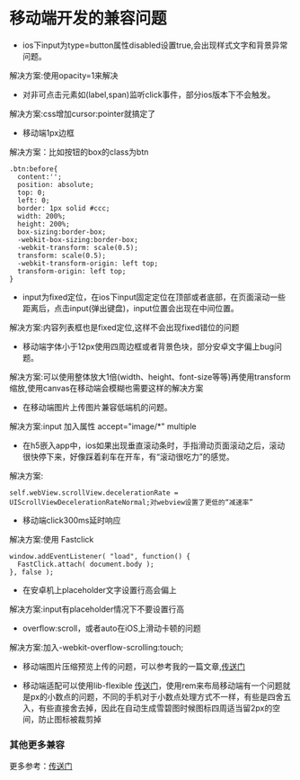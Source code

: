 # 移动端开发的兼容问题
 - ios下input为type=button属性disabled设置true,会出现样式文字和背景异常问题。

解决方案:使用opacity=1来解决

 - 对非可点击元素如(label,span)监听click事件，部分ios版本下不会触发。

解决方案:css增加cursor:pointer就搞定了

 - 移动端1px边框

解决方案：比如按钮的box的class为btn
```
.btn:before{
  content:'';
  position: absolute;
  top: 0;
  left: 0;
  border: 1px solid #ccc;
  width: 200%;
  height: 200%;
  box-sizing:border-box;
  -webkit-box-sizing:border-box;
  -webkit-transform: scale(0.5);
  transform: scale(0.5);
  -webkit-transform-origin: left top;
  transform-origin: left top;
}
```

 - input为fixed定位，在ios下input固定定位在顶部或者底部，在页面滚动一些距离后，点击input(弹出键盘)，input位置会出现在中间位置。

解决方案:内容列表框也是fixed定位,这样不会出现fixed错位的问题

 - 移动端字体小于12px使用四周边框或者背景色块，部分安卓文字偏上bug问题。

解决方案:可以使用整体放大1倍(width、height、font-size等等)再使用transform缩放,使用canvas在移动端会模糊也需要这样的解决方案

 - 在移动端图片上传图片兼容低端机的问题。

解决方案:input 加入属性 accept="image/*" multiple
 - 在h5嵌入app中，ios如果出现垂直滚动条时，手指滑动页面滚动之后，滚动很快停下来，好像踩着刹车在开车，有“滚动很吃力”的感觉。

解决方案:
```
self.webView.scrollView.decelerationRate = UIScrollViewDecelerationRateNormal;对webview设置了更低的“减速率”
```

 - 移动端click300ms延时响应 

解决方案:使用 Fastclick
```
window.addEventListener( "load", function() {
  FastClick.attach( document.body );
}, false );
```

 - 在安卓机上placeholder文字设置行高会偏上

解决方案:input有placeholder情况下不要设置行高

 - overflow:scroll，或者auto在iOS上滑动卡顿的问题

 解决方案:加入-webkit-overflow-scrolling:touch;


 - 移动端图片压缩预览上传的问题，可以参考我的一篇文章,[传送门](https://segmentfault.com/a/1190000006101416)

 - 移动端适配可以使用lib-flexible [传送门](https://github.com/amfe/lib-flexible)，使用rem来布局移动端有一个问题就是px的小数点的问题，不同的手机对于小数点处理方式不一样，有些是四舍五入，有些直接舍去掉，因此在自动生成雪碧图时候图标四周适当留2px的空间，防止图标被裁剪掉

### 其他更多兼容
更多参考：[传送门](https://github.com/jtyjty99999/mobileTech)